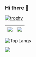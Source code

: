 ### Hi there 👋

[![trophy](https://github-profile-trophy.vercel.app/?username=HONGcalmJIN&column=7)](https://github.com/HONGcalmJIN)

| <img align="center" src="https://github-readme-stats.vercel.app/api?username=HONGcalmJIN&show_icons=true&hide_border=true" /> | <img align="center" src="https://github-readme-streak-stats.herokuapp.com?user=HONGcalmJIN&hide_border=true&date_format=M%20j%5B%2C%20Y%5D&ring=7EDDCF&fire=7EDDCF" /> |
| ------------------------------------------------------------ | ------------------------------------------------------------ | 

![Top Langs](https://github-readme-stats.vercel.app/api/top-langs/?username=HONGcalmJIN)

![](https://komarev.com/ghpvc/?username=HONGcalmJIN&color=brightgreen)

<!--
## Selected projects

### Multi-Source Human-in-the-Loop Experimental Platform for Connected and Autonomous Vehicles via Mixed Digital Twin

[![](https://github-readme-stats.vercel.app/api/pin/?username=dongjh20&repo=MSH-MCCT)](https://dongjh20.github.io/MSH-MCCT)

### Mixed cloud control testbed: validating vehicle-road-cloud integration via mixed digital twin.

[![](https://github-readme-stats.vercel.app/api/pin/?username=dongjh20&repo=MCCT)](https://dongjh20.github.io/MCCT)

**HONGcalmJIN/HONGcalmJIN** is a ✨ _special_ ✨ repository because its `README.md` (this file) appears on your GitHub profile.

Here are some ideas to get you started:

- 🔭 I’m currently working on ...
- 🌱 I’m currently learning ...
- 👯 I’m looking to collaborate on ...
- 🤔 I’m looking for help with ...
- 💬 Ask me about ...
- 📫 How to reach me: ...
- 😄 Pronouns: ...
- ⚡ Fun fact: ...
-->
